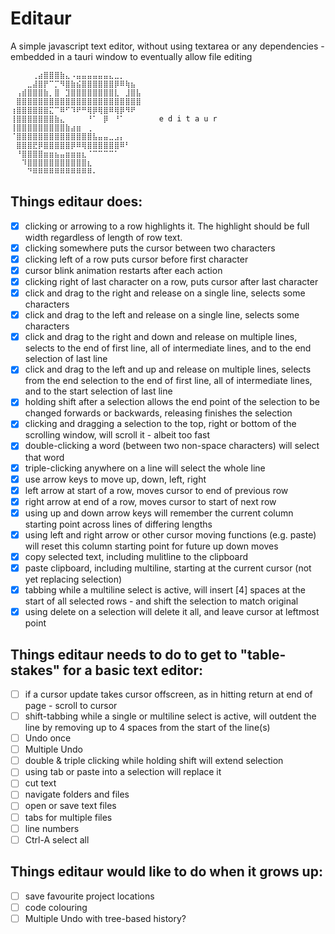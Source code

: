 # Editaur

A simple javascript text editor, without using textarea or any dependencies - embedded in a tauri window to eventually allow file editing

```
⠀⠀⠀⠀⢀⣴⣿⣿⣿⣷⣄⠠⣤⣤⣤⣤⣤⣤⣄⣀⡀⠀⠀⠀  ⠀
⠀⠀⠀⣀⣼⣿⡟⠉⡉⠻⣿⣷⣮⣿⣿⣿⣿⣿⣿⡿⠿⢷⣦⠀⠀⠀
⠀⢠⣾⣿⣿⣿⣷⡀⣿⠀⣹⣿⣿⣿⣿⣿⣿⣿⣿⣇⠀⣸⣿⣧⠀⠀⠀
⠀⣿⣿⣿⣿⣿⣿⣿⣿⣿⣿⣿⣿⣿⣿⣿⣿⣿⣿⣿⣿⣿⣿⣿⠀⠀
⢰⣿⣿⣿⣿⣿⣿⣍⠉⠿⠋⠹⠟⠛⢿⡿⢿⣿⠿⢿⡿⠻⠟⠀
⢸⣿⣿⣿⣿⣿⣿⣿⣷⣄⠀⠀⠀⠀⠘⠁⠀⡿⠀⠘⠁⠀⠀⠀    e d i t a u r
⢸⣿⣿⣿⣿⣿⣿⣿⣿⣿⣷⣴⣶⠀⢀⠀⠀⠀⠀⠀⠀⠀⠀⠀
⠈⣿⣿⣿⣿⣿⣿⣿⣿⣿⣿⣿⣿⣿⣿⣧⣤⣤⣀⣠⡄⠀⠀⠀
⠀⣿⣿⣿⣟⡿⣿⣿⣿⣿⣿⡿⠿⢿⣿⣿⣿⣿⣿⣿⠿⠃⠀⠀
⠀⠘⣿⣿⣿⣿⣶⣶⣦⣤⣶⣶⣶⣆⠈⠉⠉⠉⠉⠁⠀⠀⠀⠀
⠀⠀⠹⣿⣿⣿⣿⣿⣿⣿⣿⣿⣿⣿⣆⠀⠀⠀⠀⠀⠀⠀⠀⠀
⠀⠀⠀⠙⠿⠿⠿⠿⠿⠿⠿⠿⠿⠿⠿⠄
```

## Things editaur does:

-   [x] clicking or arrowing to a row highlights it. The highlight should be full width regardless of length of row text.
-   [x] clicking somewhere puts the cursor between two characters
-   [x] clicking left of a row puts cursor before first character
-   [x] cursor blink animation restarts after each action
-   [x] clicking right of last character on a row, puts cursor after last character
-   [x] click and drag to the right and release on a single line, selects some characters
-   [x] click and drag to the left and release on a single line, selects some characters
-   [x] click and drag to the right and down and release on multiple lines, selects to the end of first line, all of intermediate lines, and to the end selection of last line
-   [x] click and drag to the left and up and release on multiple lines, selects from the end selection to the end of first line, all of intermediate lines, and to the start selection of last line
-   [x] holding shift after a selection allows the end point of the selection to be changed forwards or backwards, releasing finishes the selection
-   [x] clicking and dragging a selection to the top, right or bottom of the scrolling window, will scroll it - albeit too fast
-   [x] double-clicking a word (between two non-space characters) will select that word
-   [x] triple-clicking anywhere on a line will select the whole line
-   [x] use arrow keys to move up, down, left, right
-   [x] left arrow at start of a row, moves cursor to end of previous row
-   [x] right arrow at end of a row, moves cursor to start of next row
-   [x] using up and down arrow keys will remember the current column starting point across lines of differing lengths
-   [x] using left and right arrow or other cursor moving functions (e.g. paste) will reset this column starting point for future up down moves
-   [x] copy selected text, including mulitline to the clipboard
-   [x] paste clipboard, including multiline, starting at the current cursor (not yet replacing selection)
-   [x] tabbing while a multiline select is active, will insert [4] spaces at the start of all selected rows - and shift the selection to match original
-   [x] using delete on a selection will delete it all, and leave cursor at leftmost point

## Things editaur needs to do to get to "table-stakes" for a basic text editor:

-   [ ] if a cursor update takes cursor offscreen, as in hitting return at end of page - scroll to cursor
-   [ ] shift-tabbing while a single or multiline select is active, will outdent the line by removing up to 4 spaces from the start of the line(s)
-   [ ] Undo once
-   [ ] Multiple Undo
-   [ ] double & triple clicking while holding shift will extend selection
-   [ ] using tab or paste into a selection will replace it
-   [ ] cut text
-   [ ] navigate folders and files
-   [ ] open or save text files
-   [ ] tabs for multiple files
-   [ ] line numbers
-   [ ] Ctrl-A select all

## Things editaur would like to do when it grows up:

-   [ ] save favourite project locations
-   [ ] code colouring
-   [ ] Multiple Undo with tree-based history?
